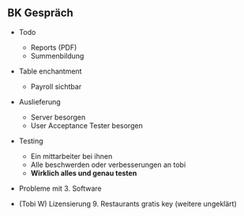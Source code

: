## BK Gespräch

- Todo
  - Reports (PDF)
  - Summenbildung
- Table enchantment
  - Payroll sichtbar
- Auslieferung
  - Server besorgen
  - User Acceptance Tester besorgen
- Testing
  - Ein mittarbeiter bei ihnen
  - Alle beschwerden oder verbesserungen an tobi
  - **Wirklich alles und genau testen**

- Probleme mit 3. Software
- (Tobi W) Lizensierung 9. Restaurants gratis key (weitere ungeklärt)